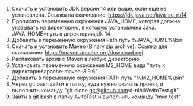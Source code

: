 1. Скачать и установить JDK версии 14 или выше, если ещё не установлена. Ссылка на скачивание: https://jdk.java.net/java-se-ri/14
2. Прописать переменную окружения JAVA_HOME, которая должна указывать на директорию, в которую установлена Java. JAVA_HOME=путь к директории\jdk-14
3. Добавить в переменную окружения Path путь %JAVA_HOME%\bin
4. Скачать и установить Maven (Binary zip archive). Ссылка для скачивания: https://maven.apache.org/download.cgi
5. Распаковать архив с Maven в любую директорию
6. Установить переменную окружения M2_HOME вида "путь к директории\apache-maven-3.9.6"
7. Добавить в переменную окружения PATH путь "%M2_HOME%\bin"
8. Через git bash зайти в папку, куда нужно скачать проект, и выполнить команду "git clone git@github.com:d-nihil/AvitoTest.git"
9. Зайти в git bash в папку AvitoTest и выполнить команду "mvn test"